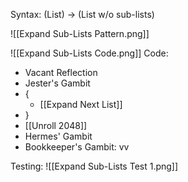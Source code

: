 Syntax:
(List) -> (List w/o sub-lists)

![[Expand Sub-Lists Pattern.png]]

![[Expand Sub-Lists Code.png]]
Code:
* Vacant Reflection
* Jester's Gambit
* {
	* [[Expand Next List]]
* }
* [[Unroll 2048]]
* Hermes' Gambit
* Bookkeeper's Gambit: vv
  
Testing:
![[Expand Sub-Lists Test 1.png]]